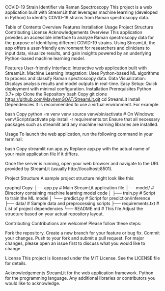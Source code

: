 COVID-19 Strain Identifier via Raman Spectroscopy
This project is a web application built with StreamLit that leverages machine learning (developed in Python) to identify COVID-19 strains from Raman spectroscopy data.

Table of Contents
Overview
Features
Installation
Usage
Project Structure
Contributing
License
Acknowledgements
Overview
This application provides an accessible interface to analyze Raman spectroscopy data for the purpose of identifying different COVID-19 strains. Using StreamLit, the app offers a user-friendly environment for researchers and clinicians to input data, visualize results, and gain insights powered by an underlying Python-based machine learning model.

Features
User-friendly Interface: Interactive web application built with StreamLit.
Machine Learning Integration: Uses Python-based ML algorithms to process and classify Raman spectroscopy data.
Data Visualization: Displays analysis results and model outputs in real-time.
Easy Setup: Quick deployment with minimal configuration.
Installation
Prerequisites
Python 3.7+
pip
Clone the Repository
bash
Copy
git clone https://github.com/MayhemGOAT/StreamLit.git
cd StreamLit
Install Dependencies
It is recommended to use a virtual environment. For example:

bash
Copy
python -m venv venv
source venv/bin/activate  # On Windows: venv\Scripts\activate
pip install -r requirements.txt
Ensure that all necessary packages such as streamlit and any machine learning libraries are installed.

Usage
To launch the web application, run the following command in your terminal:

bash
Copy
streamlit run app.py
Replace app.py with the actual name of your main application file if it differs.

Once the server is running, open your web browser and navigate to the URL provided by StreamLit (usually http://localhost:8501).

Project Structure
A sample project structure might look like this:

graphql
Copy
├── app.py                # Main StreamLit application file
├── model/                # Directory containing machine learning model code
│   ├── train.py          # Script to train the ML model
│   └── predict.py        # Script for prediction/inference
├── data/                 # Sample data and preprocessing scripts
├── requirements.txt      # List of project dependencies
└── README.md             # This file
Adjust the structure based on your actual repository layout.

Contributing
Contributions are welcome! Please follow these steps:

Fork the repository.
Create a new branch for your feature or bug fix.
Commit your changes.
Push to your fork and submit a pull request.
For major changes, please open an issue first to discuss what you would like to change.

License
This project is licensed under the MIT License. See the LICENSE file for details.

Acknowledgements
StreamLit for the web application framework.
Python for the programming language.
Any additional libraries or contributors you would like to acknowledge.
